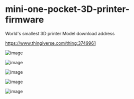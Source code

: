 # mini-one-pocket-3D-printer-firmware
World's smallest 3D printer
Model download address 

https://www.thingiverse.com/thing:3749961

![image](https://github.com/mossbot-MG/mini-one-pocket-3D-printer-firmware/blob/master/%E6%B8%B2%E6%9F%93.911.jpg)

![image](https://github.com/mossbot-MG/mini-one-pocket-3D-printer-firmware/blob/master/QQ%E6%88%AA%E5%9B%BE20190802102916.jpg)

![image](https://github.com/mossbot-MG/mini-one-pocket-3D-printer-firmware/blob/master/1564571656643.jpg)

![image](https://github.com/mossbot-MG/mini-one-pocket-3D-printer-firmware/blob/master/QQ%E6%88%AA%E5%9B%BE20190802102047.jpg)

![image](https://github.com/mossbot-MG/mini-one-pocket-3D-printer-firmware/blob/master/QQ%E6%88%AA%E5%9B%BE20190802102039.jpg)
